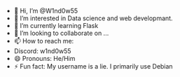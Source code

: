 - 👋 Hi, I’m @W1nd0w55
- 👀 I’m interested in Data science and web developmant.
- 🌱 I’m currently learning Flask
- 💞️ I’m looking to collaborate on ...
- 📫 How to reach me:
-   Discord: w1nd0w55
- 😄 Pronouns: He/Him
- ⚡ Fun fact: My username is a lie. I primarily use Debian

<!---
W1nd0w55/W1nd0w55 is a ✨ special ✨ repository because its `README.md` (this file) appears on your GitHub profile.
You can click the Preview link to take a look at your changes.
--->

